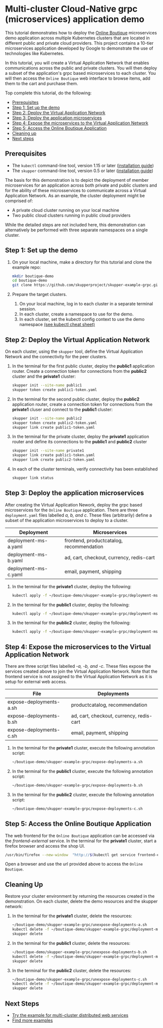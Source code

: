 # Multi-cluster Cloud-Native grpc (microservices) application demo

This tutorial demonstrates how to deploy the [Online Boutique](https://github.com/GoogleCloudPlatform/microservices-demo/) microservices demo application across multiple Kubernetes clusters that are located in different public and private cloud providers. This project contains a 10-tier microservices application developed by Google to demonstrate the use of technologies like Kubernetes.

In this tutorial, you will create a Virtual Application Network that enables communications across the public and private clusters. You will then deploy a subset of the application's grpc based microservices to each cluster. You will then access the `Online Boutique` web interface to browse items, add them to the cart and purchase them.

Top complete this tutorial, do the following:

* [Prerequisites](#prerequisites)
* [Step 1: Set up the demo](#step-1-set-up-the-demo)
* [Step 2: Deploy the Virtual Application Network](#step-2-deploy-the-virtual-application-network)
* [Step 3: Deploy the application microservices](#step-3-deploy-the-application-microservices)
* [Step 4: Expose the microservices to the Virtual Application Network](#step-4-expose-the-microservices-to-the-virtual-application-network)
* [Step 5: Access the Online Boutique Application](#step-5-access-the-online-boutique-application)
* [Cleaning up](#cleaning-up)
* [Next steps](#next-steps)

## Prerequisites

* The `kubectl` command-line tool, version 1.15 or later ([installation guide](https://kubernetes.io/docs/tasks/tools/install-kubectl/))
* The `skupper` command-line tool, version 0.5 or later ([installation guide](https://skupper.io/start/index.html#step-1-install-the-skupper-command-line-tool-in-your-environment))

The basis for this demonstration is to depict the deployment of member microservices for an application across both private and public clusters and for the ability of these microsservices to communicate across a Virtual Application Network. As an example, the cluster deployment might be comprised of:

* A private cloud cluster running on your local machine
* Two public cloud clusters running in public cloud providers

While the detailed steps are not included here, this demonstration can alternatively be performed with three separate namespaces on a single cluster.

## Step 1: Set up the demo

1. On your local machine, make a directory for this tutorial and clone the example repo:

   ```bash
   mkdir boutique-demo
   cd boutique-demo
   git clone https://github.com/skupperproject/skupper-example-grpc.git
   ```

3. Prepare the target clusters.

   1. On your local machine, log in to each cluster in a separate terminal session.
   2. In each cluster, create a namespace to use for the demo.
   3. In each cluster, set the kubectl config context to use the demo namespace [(see kubectl cheat sheet)](https://kubernetes.io/docs/reference/kubectl/cheatsheet/)

## Step 2: Deploy the Virtual Application Network

On each cluster, using the `skupper` tool, define the Virtual Application Network and the connectivity for the peer clusters.

1. In the terminal for the first public cluster, deploy the **public1** application router. Create a connection token for connections from the **public2** cluster and the **private1** cluster:

   ```bash
   skupper init --site-name public1
   skupper token create public1-token.yaml
   ```
2. In the terminal for the second public cluster, deploy the **public2** application router, create a connection token for connections from the **private1** cluser and connect to the **public1** cluster:

   ```bash
   skupper init --site-name public2
   skupper token create public2-token.yaml
   skupper link create public1-token.yaml
   ```

3. In the terminal for the private cluster, deploy the **private1** application router and define its connections to the **public1** and **public2** cluster

   ```bash
   skupper init --site-name private1
   skupper link create public1-token.yaml
   skupper link create public2-token.yaml
   ```

4. In each of the cluster terminals, verify connectivity has been established

   ```bash
   skupper link status
   ```

## Step 3: Deploy the application microservices

After creating the Virtual Application Nework, deploy the grpc based microservices for the `Online Boutique` application. There are three `deployment.yaml` files
labelled *a, b, and c*. These files (arbitrarily) define a subset of the application microservices to deploy to a cluster.

| Deployment           | Microservices
| -------------------- | ---------------------------------------- |
| deployment-ms-a.yaml | frontend, productcatalog, recommendation |
| deployment-ms-b.yaml | ad, cart, checkout, currency, redis-cart |
| deployment-ms-c.yaml | email, payment, shipping                 |


1. In the terminal for the **private1** cluster, deploy the following:

   ```bash
   kubectl apply -f ~/boutique-demo/skupper-example-grpc/deployment-ms-a.yaml
   ```

2. In the terminal for the **public1** cluster, deploy the following:

   ```bash
   kubectl apply -f ~/boutique-demo/skupper-example-grpc/deployment-ms-b.yaml
   ```

3. In the terminal for the **public2** cluster, deploy the following:

   ```bash
   kubectl apply -f ~/boutique-demo/skupper-example-grpc/deployment-ms-c.yaml
   ```

## Step 4: Expose the microservices to the Virtual Application Network

There are three script files labelled *-a, -b, and -c*. These files expose the services created above to join the Virtual Application Network. Note that the frontend service is not assigned to the Virtual Application Network as it is setup for external web access.


| File                    | Deployments
| ----------------------- | ---------------------------------------- |
| expose-deployments-a.sh | productcatalog, recommendation           |
| expose-deployments-b.sh | ad, cart, checkout, currency, redis-cart |
| expose-deployments-c.sh | email, payment, shipping                 |


1. In the terminal for the **private1** cluster, execute the following annotation script:

   ```bash
   ~/boutique-demo/skupper-example-grpc/expose-deployments-a.sh
   ```

2. In the terminal for the **public1** cluster, execute the following annotation script:

   ```bash
   ~/boutique-demo/skupper-example-grpc/expose-deployments-b.sh
   ```

3. In the terminal for the **public2** cluster, execute the following annotation script:

   ```bash
   ~/boutique-demo/skupper-example-grpc/expose-deployments-c.sh
   ```

## Step 5: Access the Online Boutique Application

The web frontend for the `Online Boutique` application can be accessed via the *frontend-external* service. In the
terminal for the **private1** cluster, start a firefox browser and access the shop UI.

   ```bash
   /usr/bin/firefox --new-window  "http://$(kubectl get service frontend-external -o=jsonpath='{.spec.clusterIP}'):80/"
   ```

Open a browser and use the url provided above to access the `Online Boutique`.

## Cleaning Up

Restore your cluster environment by returning the resources created in the demonstration. On each cluster, delete the demo resources and the skupper network:

1. In the terminal for the **private1** cluster, delete the resources:

   ```bash
   ~/boutique-demo/skupper-example-grpc/unexpose-deployments-a.sh
   kubectl delete -f ~/boutique-demo/skupper-example-grpc/deployment-ms-a.yaml
   skupper delete
   ```

2. In the terminal for the **public1** cluster, delete the resources:

   ```bash
   ~/boutique-demo/skupper-example-grpc/unexpose-deployments-b.sh
   kubectl delete -f ~/boutique-demo/skupper-example-grpc/deployment-ms-b.yaml
   skupper delete
   ```

3. In the terminal for the **public2** cluster, delete the resources:

   ```bash
   ~/boutique-demo/skupper-example-grpc/unexpose-deployments-c.sh
   kubectl delete -f ~/boutique-demo/skupper-example-grpc/deployment-ms-c.yaml
   skupper delete
   ```

## Next Steps

 - [Try the example for multi-cluster distributed web services](https://github.com/skupperproject/skupper-example-bookinfo)
 - [Find more examples](https://skupper.io/examples/)
